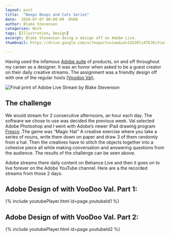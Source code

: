 ```yaml
---
layout: post
title:  "Beeps Boops and Cats Series"
date:  2020-07-07 00:00:09 -0500
author: Blake Stevenson
categories: Work
tags: [Illustration, Design]
excerpt: Blake Stevenson doing a design off on Adobe Live.
thumbnail: https://drive.google.com/uc?export=view&id=1Sh2Rlz47EJ6iYcauNtaRjQmI-axfIYps 

---
```


Having used the infamous [Adobe suite](https://www.adobe.com/ca/creativecloud.html) of products, on and off throughout my career as a designer. It was an honor when asked to be a guest creator on their daily creative streams. The assignment was a friendly design off with one of the regular hosts [(Voodoo Val)](https://www.voodooval.com/). 

![Final print of Adobe Live Stream by Blake Stevenson](https://drive.google.com/uc?export=view&id=1DJVyqri-lhJY7NDeR96qtWacuhstRjsk)

## The challenge

We would stream for 2 consecutive afternoons, an hour each day. The software we chose to use was decided the previous week. Val selected Adobe Photoshop and I went with Adobe’s newer iPad drawing program [Fresco](https://www.adobe.com/ca/products/fresco.html) .The game was “Magic Hat” A creative exercise where you take a series of nouns, write them down on paper and draw 3 of them randomly from a hat. Then the creatives have to stitch the objects together into a cohesive piece all while making conversation and answering questions from the audience. The results of the challenge can be seen above.

Adobe streams there daily content on Behance Live and then it goes on to live forever on the Adobe YouTube channel. Here are a the recorded streams from those 2 days. 


## Adobe Design of with VooDoo Val. Part 1:

{% include youtubePlayer.html id=page.youtubeId1 %}

## Adobe Design of with VooDoo Val. Part 2:

{% include youtubePlayer.html id=page.youtubeId2 %}
